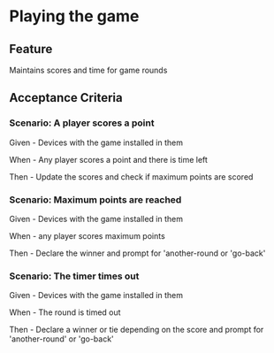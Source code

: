 # Playing the game

## Feature

Maintains scores and time for game rounds

## Acceptance Criteria

### Scenario: A player scores a point

  Given - Devices with the game installed in them

  When - Any player scores a point and there is time left

  Then - Update the scores and check if maximum points are scored

### Scenario: Maximum points are reached

  Given - Devices with the game installed in them
  
  When - any player scores maximum points
  
  Then - Declare the winner and prompt for 'another-round or 'go-back'
  
### Scenario: The timer times out

  Given - Devices with the game installed in them
  
  When - The round is timed out
  
  Then - Declare a winner or tie depending on the score and
  prompt for 'another-round' or 'go-back'
